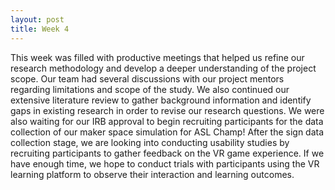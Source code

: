 ```yaml
---
layout: post
title: Week 4
---
```

This week was filled with productive meetings that helped us refine our research methodology and develop a deeper understanding of the project scope. Our team had several discussions with our project mentors regarding limitations and scope of the study. We also continued our extensive literature review to gather background information and identify gaps in existing research in order to revise our research questions. We were also waiting for our IRB approval to begin recruiting participants for the data collection of our maker space simulation for ASL Champ! After the sign data collection stage, we are looking into conducting usability studies by recruiting participants to gather feedback on the VR game experience. If we have enough time, we hope to conduct trials with participants using the VR learning platform to observe their interaction and learning outcomes.
